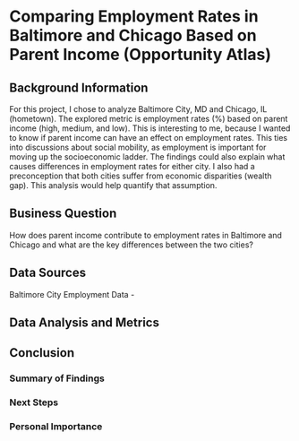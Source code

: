 # Comparing Employment Rates in Baltimore and Chicago Based on Parent Income (Opportunity Atlas)

## Background Information
For this project, I chose to analyze Baltimore City, MD and Chicago, IL (hometown). 
The explored metric is employment rates (%) based on parent income (high, medium, and low). This is interesting to me, because I wanted to know if parent income can have an effect on employment rates. This ties into discussions about social mobility, as employment is important for moving up the socioeconomic ladder. The findings could also explain what causes differences in employment rates for either city. I also had a preconception that both cities suffer from economic disparities (wealth gap). This analysis would help quantify that assumption. 

## Business Question
How does parent income contribute to employment rates in Baltimore and Chicago and what are the key differences between the two cities?

## Data Sources
Baltimore City Employment Data - 

## Data Analysis and Metrics

## Conclusion
### Summary of Findings
### Next Steps
### Personal Importance


